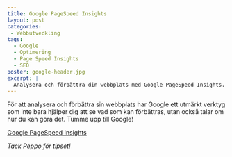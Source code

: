 ```yaml
---
title: Google PageSpeed Insights
layout: post
categories:
 - Webbutveckling
tags: 
  - Google
  - Optimering
  - Page Speed Insights
  - SEO
poster: google-header.jpg
excerpt: |
  Analysera och förbättra din webbplats med Google PageSpeed Insights.
---
```

För att analysera och förbättra sin webbplats har Google ett utmärkt verktyg som inte bara hjälper dig att se vad som kan förbättras, utan också talar om hur du kan göra det.
Tumme upp till Google!

[Google PageSpeed Insights](https://developers.google.com/speed/pagespeed/insights/)

_Tack Peppo för tipset!_
